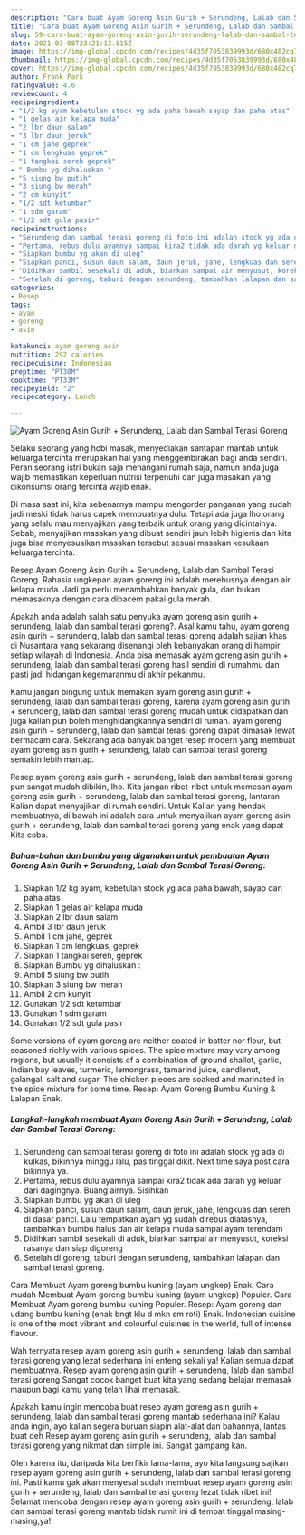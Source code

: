 ```yaml
---
description: "Cara buat Ayam Goreng Asin Gurih + Serundeng, Lalab dan Sambal Terasi Goreng Sederhana dan Mudah Dibuat"
title: "Cara buat Ayam Goreng Asin Gurih + Serundeng, Lalab dan Sambal Terasi Goreng Sederhana dan Mudah Dibuat"
slug: 59-cara-buat-ayam-goreng-asin-gurih-serundeng-lalab-dan-sambal-terasi-goreng-sederhana-dan-mudah-dibuat
date: 2021-03-08T23:21:13.815Z
image: https://img-global.cpcdn.com/recipes/4d35f7053839993d/680x482cq70/ayam-goreng-asin-gurih-serundeng-lalab-dan-sambal-terasi-goreng-foto-resep-utama.jpg
thumbnail: https://img-global.cpcdn.com/recipes/4d35f7053839993d/680x482cq70/ayam-goreng-asin-gurih-serundeng-lalab-dan-sambal-terasi-goreng-foto-resep-utama.jpg
cover: https://img-global.cpcdn.com/recipes/4d35f7053839993d/680x482cq70/ayam-goreng-asin-gurih-serundeng-lalab-dan-sambal-terasi-goreng-foto-resep-utama.jpg
author: Frank Park
ratingvalue: 4.6
reviewcount: 4
recipeingredient:
- "1/2 kg ayam kebetulan stock yg ada paha bawah sayap dan paha atas"
- "1 gelas air kelapa muda"
- "2 lbr daun salam"
- "3 lbr daun jeruk"
- "1 cm jahe geprek"
- "1 cm lengkuas geprek"
- "1 tangkai sereh geprek"
- " Bumbu yg dihaluskan "
- "5 siung bw putih"
- "3 siung bw merah"
- "2 cm kunyit"
- "1/2 sdt ketumbar"
- "1 sdm garam"
- "1/2 sdt gula pasir"
recipeinstructions:
- "Serundeng dan sambal terasi goreng di foto ini adalah stock yg ada di kulkas, bikinnya minggu lalu, pas tinggal dikit. Next time saya post cara bikinnya ya."
- "Pertama, rebus dulu ayamnya sampai kira2 tidak ada darah yg keluar dari dagingnya. Buang airnya. Sisihkan"
- "Siapkan bumbu yg akan di uleg"
- "Siapkan panci, susun daun salam, daun jeruk, jahe, lengkuas dan sereh di dasar panci. Lalu tempatkan ayam yg sudah direbus diatasnya, tambahkan bumbu halus dan air kelapa muda sampai ayam terendam"
- "Didihkan sambil sesekali di aduk, biarkan sampai air menyusut, koreksi rasanya dan siap digoreng"
- "Setelah di goreng, taburi dengan serundeng, tambahkan lalapan dan sambal terasi goreng."
categories:
- Resep
tags:
- ayam
- goreng
- asin

katakunci: ayam goreng asin 
nutrition: 292 calories
recipecuisine: Indonesian
preptime: "PT30M"
cooktime: "PT33M"
recipeyield: "2"
recipecategory: Lunch

---
```



![Ayam Goreng Asin Gurih + Serundeng, Lalab dan Sambal Terasi Goreng](https://img-global.cpcdn.com/recipes/4d35f7053839993d/680x482cq70/ayam-goreng-asin-gurih-serundeng-lalab-dan-sambal-terasi-goreng-foto-resep-utama.jpg)

Selaku seorang yang hobi masak, menyediakan santapan mantab untuk keluarga tercinta merupakan hal yang menggembirakan bagi anda sendiri. Peran seorang istri bukan saja menangani rumah saja, namun anda juga wajib memastikan keperluan nutrisi terpenuhi dan juga masakan yang dikonsumsi orang tercinta wajib enak.

Di masa  saat ini, kita sebenarnya mampu mengorder panganan yang sudah jadi meski tidak harus capek membuatnya dulu. Tetapi ada juga lho orang yang selalu mau menyajikan yang terbaik untuk orang yang dicintainya. Sebab, menyajikan masakan yang dibuat sendiri jauh lebih higienis dan kita juga bisa menyesuaikan masakan tersebut sesuai masakan kesukaan keluarga tercinta. 

Resep Ayam Goreng Asin Gurih + Serundeng, Lalab dan Sambal Terasi Goreng. Rahasia ungkepan ayam goreng ini adalah merebusnya dengan air kelapa muda. Jadi ga perlu menambahkan banyak gula, dan bukan memasaknya dengan cara dibacem pakai gula merah.

Apakah anda adalah salah satu penyuka ayam goreng asin gurih + serundeng, lalab dan sambal terasi goreng?. Asal kamu tahu, ayam goreng asin gurih + serundeng, lalab dan sambal terasi goreng adalah sajian khas di Nusantara yang sekarang disenangi oleh kebanyakan orang di hampir setiap wilayah di Indonesia. Anda bisa memasak ayam goreng asin gurih + serundeng, lalab dan sambal terasi goreng hasil sendiri di rumahmu dan pasti jadi hidangan kegemaranmu di akhir pekanmu.

Kamu jangan bingung untuk memakan ayam goreng asin gurih + serundeng, lalab dan sambal terasi goreng, karena ayam goreng asin gurih + serundeng, lalab dan sambal terasi goreng mudah untuk didapatkan dan juga kalian pun boleh menghidangkannya sendiri di rumah. ayam goreng asin gurih + serundeng, lalab dan sambal terasi goreng dapat dimasak lewat bermacam cara. Sekarang ada banyak banget resep modern yang membuat ayam goreng asin gurih + serundeng, lalab dan sambal terasi goreng semakin lebih mantap.

Resep ayam goreng asin gurih + serundeng, lalab dan sambal terasi goreng pun sangat mudah dibikin, lho. Kita jangan ribet-ribet untuk memesan ayam goreng asin gurih + serundeng, lalab dan sambal terasi goreng, lantaran Kalian dapat menyajikan di rumah sendiri. Untuk Kalian yang hendak membuatnya, di bawah ini adalah cara untuk menyajikan ayam goreng asin gurih + serundeng, lalab dan sambal terasi goreng yang enak yang dapat Kita coba.

<!--inarticleads1-->

##### Bahan-bahan dan bumbu yang digunakan untuk pembuatan Ayam Goreng Asin Gurih + Serundeng, Lalab dan Sambal Terasi Goreng:

1. Siapkan 1/2 kg ayam, kebetulan stock yg ada paha bawah, sayap dan paha atas
1. Siapkan 1 gelas air kelapa muda
1. Siapkan 2 lbr daun salam
1. Ambil 3 lbr daun jeruk
1. Ambil 1 cm jahe, geprek
1. Siapkan 1 cm lengkuas, geprek
1. Siapkan 1 tangkai sereh, geprek
1. Siapkan  Bumbu yg dihaluskan :
1. Ambil 5 siung bw putih
1. Siapkan 3 siung bw merah
1. Ambil 2 cm kunyit
1. Gunakan 1/2 sdt ketumbar
1. Gunakan 1 sdm garam
1. Gunakan 1/2 sdt gula pasir


Some versions of ayam goreng are neither coated in batter nor flour, but seasoned richly with various spices. The spice mixture may vary among regions, but usually it consists of a combination of ground shallot, garlic, Indian bay leaves, turmeric, lemongrass, tamarind juice, candlenut, galangal, salt and sugar. The chicken pieces are soaked and marinated in the spice mixture for some time. Resep: Ayam Goreng Bumbu Kuning &amp; Lalapan Enak. 

<!--inarticleads2-->

##### Langkah-langkah membuat Ayam Goreng Asin Gurih + Serundeng, Lalab dan Sambal Terasi Goreng:

1. Serundeng dan sambal terasi goreng di foto ini adalah stock yg ada di kulkas, bikinnya minggu lalu, pas tinggal dikit. Next time saya post cara bikinnya ya.
1. Pertama, rebus dulu ayamnya sampai kira2 tidak ada darah yg keluar dari dagingnya. Buang airnya. Sisihkan
1. Siapkan bumbu yg akan di uleg
1. Siapkan panci, susun daun salam, daun jeruk, jahe, lengkuas dan sereh di dasar panci. Lalu tempatkan ayam yg sudah direbus diatasnya, tambahkan bumbu halus dan air kelapa muda sampai ayam terendam
1. Didihkan sambil sesekali di aduk, biarkan sampai air menyusut, koreksi rasanya dan siap digoreng
1. Setelah di goreng, taburi dengan serundeng, tambahkan lalapan dan sambal terasi goreng.


Cara Membuat Ayam goreng bumbu kuning (ayam ungkep) Enak. Cara mudah Membuat Ayam goreng bumbu kuning (ayam ungkep) Populer. Cara Membuat Ayam goreng bumbu kuning Populer. Resep: Ayam goreng dan udang bumbu kuning (enak bngt klu d mkn sm roti) Enak. Indonesian cuisine is one of the most vibrant and colourful cuisines in the world, full of intense flavour. 

Wah ternyata resep ayam goreng asin gurih + serundeng, lalab dan sambal terasi goreng yang lezat sederhana ini enteng sekali ya! Kalian semua dapat membuatnya. Resep ayam goreng asin gurih + serundeng, lalab dan sambal terasi goreng Sangat cocok banget buat kita yang sedang belajar memasak maupun bagi kamu yang telah lihai memasak.

Apakah kamu ingin mencoba buat resep ayam goreng asin gurih + serundeng, lalab dan sambal terasi goreng mantab sederhana ini? Kalau anda ingin, ayo kalian segera buruan siapin alat-alat dan bahannya, lantas buat deh Resep ayam goreng asin gurih + serundeng, lalab dan sambal terasi goreng yang nikmat dan simple ini. Sangat gampang kan. 

Oleh karena itu, daripada kita berfikir lama-lama, ayo kita langsung sajikan resep ayam goreng asin gurih + serundeng, lalab dan sambal terasi goreng ini. Pasti kamu gak akan menyesal sudah membuat resep ayam goreng asin gurih + serundeng, lalab dan sambal terasi goreng lezat tidak ribet ini! Selamat mencoba dengan resep ayam goreng asin gurih + serundeng, lalab dan sambal terasi goreng mantab tidak rumit ini di tempat tinggal masing-masing,ya!.


